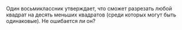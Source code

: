 Один восьмиклассник  утверждает, что сможет разрезать любой 
квадрат на десять меньших квадратов (среди которых могут быть одинаковые). Не ошибается ли он?